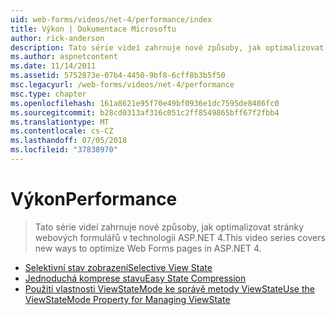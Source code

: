 ```yaml
---
uid: web-forms/videos/net-4/performance/index
title: Výkon | Dokumentace Microsoftu
author: rick-anderson
description: Tato série videí zahrnuje nové způsoby, jak optimalizovat stránky webových formulářů v technologii ASP.NET 4.
ms.author: aspnetcontent
ms.date: 11/14/2011
ms.assetid: 5752873e-07b4-4450-9bf8-6cff8b3b5f50
msc.legacyurl: /web-forms/videos/net-4/performance
msc.type: chapter
ms.openlocfilehash: 161a8621e95f70e49bf0936e1dc7595de8486fc0
ms.sourcegitcommit: b28cd0313af316c051c2ff8549865bff67f2fbb4
ms.translationtype: MT
ms.contentlocale: cs-CZ
ms.lasthandoff: 07/05/2018
ms.locfileid: "37838970"
---
```

<a name="performance"></a><span data-ttu-id="f2afa-103">Výkon</span><span class="sxs-lookup"><span data-stu-id="f2afa-103">Performance</span></span>
====================
> <span data-ttu-id="f2afa-104">Tato série videí zahrnuje nové způsoby, jak optimalizovat stránky webových formulářů v technologii ASP.NET 4.</span><span class="sxs-lookup"><span data-stu-id="f2afa-104">This video series covers new ways to optimize Web Forms pages in ASP.NET 4.</span></span>


- [<span data-ttu-id="f2afa-105">Selektivní stav zobrazení</span><span class="sxs-lookup"><span data-stu-id="f2afa-105">Selective View State</span></span>](aspnet-4-quick-hit-selective-view-state.md)
- [<span data-ttu-id="f2afa-106">Jednoduchá komprese stavu</span><span class="sxs-lookup"><span data-stu-id="f2afa-106">Easy State Compression</span></span>](aspnet-4-quick-hit-easy-state-compression.md)
- [<span data-ttu-id="f2afa-107">Použití vlastnosti ViewStateMode ke správě metody ViewState</span><span class="sxs-lookup"><span data-stu-id="f2afa-107">Use the ViewStateMode Property for Managing ViewState</span></span>](how-do-i-use-the-viewstatemode-property-for-managing-viewstate.md)
